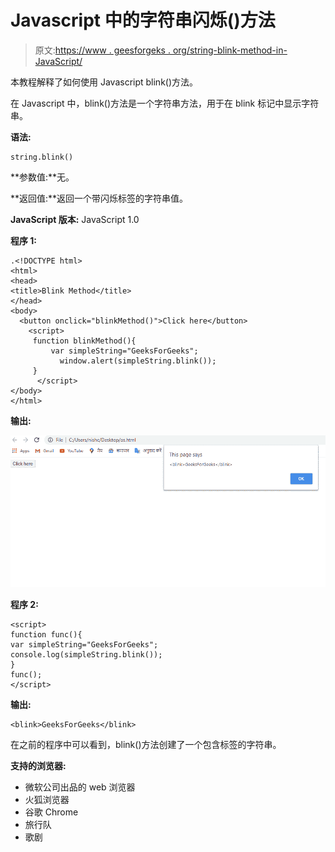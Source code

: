 # Javascript 中的字符串闪烁()方法

> 原文:[https://www . geesforgeks . org/string-blink-method-in-JavaScript/](https://www.geeksforgeeks.org/string-blink-method-in-javascript/)

本教程解释了如何使用 Javascript blink()方法。

在 Javascript 中，blink()方法是一个字符串方法，用于在 blink 标记中显示字符串。

**语法:**

```
string.blink()
```

**参数值:**无。

**返回值:**返回一个带闪烁标签的字符串值。

**JavaScript 版本:** JavaScript 1.0

**程序 1:**

```
.<!DOCTYPE html>
<html>
<head>
<title>Blink Method</title>
</head>
<body>
  <button onclick="blinkMethod()">Click here</button>
    <script>
     function blinkMethod(){
         var simpleString="GeeksForGeeks";
           window.alert(simpleString.blink());
     }
      </script>
</body>
</html>
```

**输出:**

[![](img/7e009787cacf40b2c63e87f78863c0d7.png)](https://media.geeksforgeeks.org/wp-content/uploads/20200819155141/gfg.png)

**程序 2:**

```
<script>
function func(){
var simpleString="GeeksForGeeks";
console.log(simpleString.blink());
}
func();
</script>
```

**输出:**

```
<blink>GeeksForGeeks</blink>

```

在之前的程序中可以看到，blink()方法创建了一个包含标签的字符串。

**支持的浏览器:**

*   微软公司出品的 web 浏览器
*   火狐浏览器
*   谷歌 Chrome
*   旅行队
*   歌剧